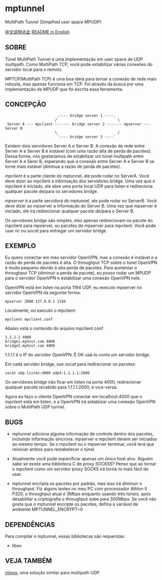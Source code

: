 # mptunnel
MultiPath Tunnel (Simpified user space MPUDP)

[中文说明点此](README.zh_CN.md)
[README in English](README.md)

## SOBRE

Túnel 
MultiPath Tunnel é uma implementação em user space de UDP multipath. Como MultiPath TCP, você pode
estabilizar várias conexões do servidor local para o remoto.

MPTCP(MultiPath TCP) é uma boa ideia para tornar a conexão de rede mais robusta, mas apenas funciona
em TCP. Foi através da busca por uma implementação de MPUDP que foi escrita essa ferramenta.


## CONCEPÇÃO

```
                        .---- bridge server 1 ----.
                       /                            \
 Server A --- mpclient ------- bridge server 2 ------- mpserver --- Server B
                       \                            /
                        `---- bridge server 3 ----`
```

Existem dois servidores Server A e Server B. A conexão de rede entre Server A e Server B é instável (com
uma razão alta de perda de pacotes). Dessa forma, nós gostaríamos de estabilizar um túnel multipath entre
Server A e Serer B, esperando que a conexão entre Server A e Server B se torne mais estável (diminua a razão
de perda de pacotes).

_mpclient_ é a parte cliente do mptunnel, ele pode rodar no ServerA. Você deve dizer ao mpclient a informação
dos servidores bridge. Uma vez que o mpclient é iniciado, ele abre uma porta local UDP para listen e redireciona
qualquer pacote de/para os servidores bridge.

_mpserver_ é a parte servidora do mptunnel, ele pode rodar no ServerB. Você deve dizer ao mpserver a
informação do Server B. Uma vez que mpserver é iniciado, ele irá redirecionar qualquer pacote de/para
o Server B.

Os servidores bridge são simples, eles apenas redirecionam os pacote do mpclient para mpserver, ou pacotes do
mpserver para mpclient. Você pode usar _nc_ ou _socat_ para entregar um servidor bridge.


## EXEMPLO

Eu quero conectar em meu servidor OpenVPN, mas a conexão é instável e a razão de perda de pacotes é alta. O throughput
TCP sobre o túnel OpenVPN é muito pequeno devido à alta perda de pacotes. Para aumentar o throughput TCP (diminuir a
perda de pacote), eu posso rodar um MPUDP para o servidor OpenVPN e estabilizar uma conexão OpenVPN nele.

OpenVPN está em listen na porta 1194 UDP, eu executo mpserver no servidor OpenVPN da seguinte forma:

```
mpserver 2000 127.0.0.1 1194
```

Localmente, eu executo o mpclient:

```
mpclient mpclient.conf
```

Abaixo está o conteúdo do arquivo mpclient.conf 

```
1.1.1.1 4000
bridge1.myhost.com 4000
bridge2.myhost.com 4000
```

1.1.1.1 é o IP do servidor OpenVPN. É OK usá-lo como um servidor bridge.

Em cada servidor bridge, use _socat_ para redirecionar os pacotes:

```
socat udp-listen:4000 udp4:1.1.1.1:2000
```

Os servidores bridge irão ficar em listen na porta 4000, redirecionar qualquer pacote recebido para 1.1.1.1:2000, 
e vice-versa.


Agora eu faço o cliente OpenVPN conectar em localhost:4000 que o mpclient está em listen, e a OpenVPN irá estabiizar
uma conexão OpenVPN sobre o MultiPath UDP tunnel.


## BUGS

* mptunnel adiciona alguma informação de controle dentro dos pacotes, incluindo informação síncrona. mpserver e mpclient devem ser iniciados ao mesmo tempo. Se o mpclient ou o mpserver terminar, você terá que reiniciar ambos para restabelecer o túnel.

* Atualmente você pode especificar apenas um único host alvo. Alguém sabe se existe uma biblioteca C de proxy SOCKS5? Penso que ao tornar o mpclient como um servidor proxy SOCKS irá torná-lo mais fácil de usar.

* mptunnel encripta os pacotes por padrão, mas isso irá diminuir o throughput. Fiz alguns testes no meu PC com processador Athlon II P320, o throughput atual é 3Mbps enquanto usando três túneis, após desabilitar a criptografia o throughput sobe para 300Mbps. Se você não gosta que o mptunnel encripte os pacotes, defina a variável de ambiente MPTUNNEL_ENCRYPT=0

## DEPENDÊNCIAS

Para compilar o mptunnel, essas bibliotecas são requeridas:

* libev

## VEJA TAMBÉM

[mlvpn](https://github.com/zehome/MLVPN/), uma solução similar para multipath UDP.
